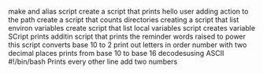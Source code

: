make and alias script
create a script that prints hello user
adding action to the path
create a script that counts directories
creating a script that list environ variables
create script that list local variables
script creates variable
SCript prints additin
script that prints the reminder
words raised to power
this script converts base 10 to 2
print out letters in order
number with two decimal places
prints from base 10 to base 16
decodesusing ASCII
#!/bin/bash
Prints every other line
add two numbers
